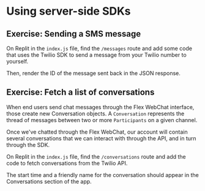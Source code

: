 # Using server-side SDKs

## Exercise: Sending a SMS message

On Replit in the `index.js` file, find the `/messages` route and add some code that
uses the Twilio SDK to send a message from your Twilio number to yourself.

Then, render the ID of the message sent back in the JSON response.


## Exercise: Fetch a list of conversations

When end users send chat messages through the Flex WebChat interface, those
create new Conversation objects. A `Conversation` represents the thread of
messages between two or more `Participants` on a given channel.

Once we've chatted through the Flex WebChat, our account will contain several
conversations that we can interact with through the API, and in turn through
the SDK.

On Replit in the `index.js` file, find the `/conversations` route and add the code
to fetch conversations from the Twilio API.

The start time and a friendly name for the conversation should appear in the
Conversations section of the app.
